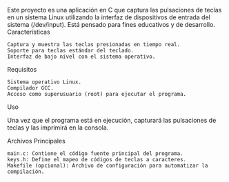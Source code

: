 Este proyecto es una aplicación en C que captura las pulsaciones de teclas en un sistema Linux utilizando la interfaz de dispositivos de entrada del sistema (/dev/input). Está pensado para fines educativos y de desarrollo.
Características

    Captura y muestra las teclas presionadas en tiempo real.
    Soporte para teclas estándar del teclado.
    Interfaz de bajo nivel con el sistema operativo.

Requisitos

    Sistema operativo Linux.
    Compilador GCC.
    Acceso como superusuario (root) para ejecutar el programa.
    
Uso

Una vez que el programa está en ejecución, capturará las pulsaciones de teclas y las imprimirá en la consola.

Archivos Principales

    main.c: Contiene el código fuente principal del programa.
    keys.h: Define el mapeo de códigos de teclas a caracteres.
    Makefile (opcional): Archivo de configuración para automatizar la compilación.
